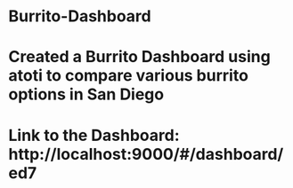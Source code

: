 # Burrito-Dashboard
# Created a Burrito Dashboard using atoti to compare various burrito options in San Diego 
# Link to the Dashboard: http://localhost:9000/#/dashboard/ed7
